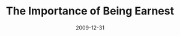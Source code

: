 ---
layout: productions
title: The Importance of Being Earnest
date: 2009-12-31
approx_date: year
Theatre: Theatre Jacksonville
Venue: Little Theatre
cast:
- Jack: Michael Lipp
crew:
---